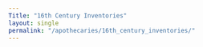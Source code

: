 ```yaml
---
Title: "16th Century Inventories"
layout: single
permalink: "/apothecaries/16th_century_inventories/"
---
```

